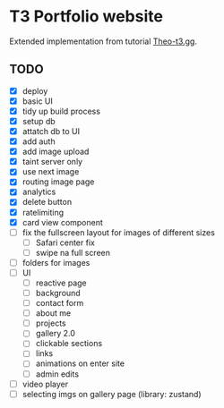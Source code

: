 # T3 Portfolio website 

Extended implementation from tutorial [Theo-t3.gg](https://www.youtube.com/watch?v=d5x0JCZbAJs).

## TODO

- [x] deploy
- [x] basic UI
- [x] tidy up build process 
- [x] setup db
- [x] attatch db to UI
- [x] add auth
- [x] add image upload
- [x] taint server only
- [x] use next image 
- [x] routing image page
- [x] analytics
- [x] delete button
- [x] ratelimiting
- [x] card view component
- [ ] fix the fullscreen layout for images of different sizes
    - [ ] Safari center fix
    - [ ] swipe na full screen  
- [ ] folders for images
- [ ] UI 
    - [ ] reactive page
    - [ ] background
    - [ ] contact form
    - [ ] about me
    - [ ] projects
    - [ ] gallery 2.0
    - [ ] clickable sections
    - [ ] links
    - [ ] animations on enter site
    - [ ] admin edits
- [ ] video player
- [ ] selecting imgs on gallery page (library: zustand)